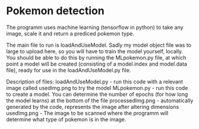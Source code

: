 # Pokemon detection
The programm uses machine learning (tensorflow in python) to take any image, scale it and return a prediced pokemon type. 

The main file to run is loadAndUseModel. Sadly my model object file was to large to upload here, so you will have to train the model yourself, locally.
You should be able to do this by running the MLpokemon.py file, at which point a model will be created (consisting of a model.index and model.data file), ready for use in the loadAndUseModel.py file.

Description of files:
loadAndUseModel.py - run this code with a relevant image called usedImg.png to try the model
MLpokemon.py - run this code to create a model. You can determine the number of epochs (for how long the model learns) at the bottom of the file
processedImg.png - automatically generated by the code, represents the image after altering dimensions
usedImg.png - The image to be scanned where the programm will determine what type of pokemon is in the image.
